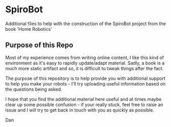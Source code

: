 # SpiroBot

Additional files to help with the construction of the SpiroBot project from the book 'Home Robotics'

## Purpose of this Repo

Most of my experience comes from writing online content, I like this kind of environment as it's easy to rapidly update/adapt material. Sadly, a book is a much more static artifact and so, it is difficult to tweak things after the fact.

 The purpose of this repository is to help provide you with additional support to help you make your robots - I'll try uploading useful information based on the questions being asked.

I hope that you find the additional material here useful and at times maybe clear up some possible confusion - if your really stuck, feel free to raise an issue and I will try to get back in touch with you as quickly as possible.

Dan
